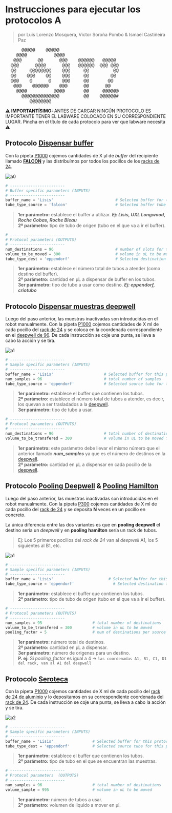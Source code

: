 # Instrucciones para ejecutar los protocolos A
> por Luis Lorenzo Mosquera, Victor Soroña Pombo & Ismael Castiñeira Paz  
<pre>
      @@@@@    @@@@@
    @@@@          @@@@
   @@@      @@      @@@    @@@@@@   @@@@@
  @@@      @@@@      @@@   @@@@@@  @@@ @@@
  @@     @@@@@@@@    @@@     @@         @@
  @@    @@@    @@    @@@     @@        @@
  @@@    @      @    @@@     @@       @@
   @@@    @@@@@@    @@@      @@      @@
    @@@@          @@@@       @@     @@@@@@
      @@@@@@@@@@@@@@         @@    @@@@@@#
         @@@@@@@@
</pre>

:warning: **IMPORTANTÍSIMO:** ANTES DE CARGAR NINGÚN PROTOCOLO ES IMPORTANTE TENER EL LABWARE COLOCADO EN SU CORRESPONDIENTE LUGAR. Pincha en el título de cada protocolo para ver que labware necesita :warning:

## Protocolo [**Dispensar buffer**](img/labware_schema/protocol_a_dispensarbuffer.jpg)

Con la pipeta [P1000](labware.md/#puntas1000) cojemos cantidades de X µl de *buffer* del recipiente llamado [**FALCON**](labware.md/#falcon) y las distribuímos por todos los pocillos de los [racks de 24](labware.md/#rack24).  

![a0](img/protocol_example/a0.gif)

```py
# ------------------------
# Buffer specific parameters (INPUTS)
# ------------------------
buffer_name = 'Lisis'                           # Selected buffer for this protocol
tube_type_source = 'falcon'                     # Selected buffer tube for this protocol
```

> **1er parámetro:** establece el buffer a utilizar. ***Ej: Lisis, UXL Longwood, Roche Cobas, Roche Bleau***  
**2º parámetro:** tipo de tubo de origen (tubo en el que va a ir el buffer).

```py
# ------------------------
# Protocol parameters (OUTPUTS)
# ------------------------
num_destinations = 96                           # number of slots for the destination rack
volume_to_be_moved = 300                        # volume in uL to be moved from 1 source to 1 destination
tube_type_dest = 'eppendorf'                    # Selected destination tube for this protocol
```

> **1er parámetro:** establece el número total de tubos a atender (como destino del buffer).  
**2º parámetro:** cantidad en µL a dispensar de buffer en los tubos.  
**3er parámetro:** tipo de tubo a usar como destino. ***Ej: eppendorf, criotubo***

## Protocolo [**Dispensar muestras deepwell**](img/labware_schema/protocol_a_dispensardeepwell.jpg)

Luego del paso anterior, las muestras inactivadas son introducidas en el robot manualmente.
Con la pipeta [P1000](labware.md/#puntas1000) cojemos cantidades de X ml de cada pocillo del [rack de 24](labware.md/#rack24) y se coloca en la coordenada correspondiente en el [deepwell  de 96](labware.md/#deepwell2ml). De cada instrucción se coje una punta, se lleva a cabo la acción y se tira.  

![a1](img/protocol_example/a1.gif)

```py
# ------------------------
# Sample specific parameters (INPUTS)
# ------------------------
buffer_name = 'Lisis'                      # Selected buffer for this protocol
num_samples = 96                           # total number of samples
tube_type_source = 'eppendorf'             # Selected source tube for this protocol
```

> **1er parámetro:** establece el buffer que contienen los tubos.  
**2º parámetro:** establece el número total de tubos a atender, es decir, los quevan a ser trasladados a la [deepwell](labware.md/#deepwell2ml).  
**3er parámetro:** tipo de tubo a usar.

```py
# ------------------------
# Protocol parameters (OUTPUTS)
# ------------------------
num_destinations = 96                      # total number of destinations
volume_to_be_transfered = 300              # volume in uL to be moved from 1 source to 1 destination
```

> **1er parámetro:** este parámetro debe llevar el mismo número que el anterior llamado ***num_samples*** ya que es el número de destinos en la [deepwell](labware.md/#deepwell2ml).  
**2º parámetro:** cantidad en µL a dispensar en cada pocillo de la [deepwell](labware.md/#deepwell2ml).

## Protocolo [**Pooling Deepwell**](img/labware_schema/protocol_a_poolingdeepwell.jpg) & [**Pooling Hamilton**](img/labware_schema/protocol_a_poolinghamilton.jpg)  

Luego del paso anterior, las muestras inactivadas son introducidas en el robot manualmente.
Con la pipeta [P300](labware.md/#puntas300) cojemos cantidades de X ml de cada pocillo del [rack de 24](labware.md/#rack24) y se deposita **N** veces en un pocillo en concreto.

La única diferencia entre las dos variantes es que en **pooling deepwell** el destino sería un *deepwell* y en **pooling hamilton** sería un rack de tubos.
> Ej: Los 5 primeros pocillos del *rack de 24* van al *deepwell* A1, los 5 siguientes al B1, etc.  

![a1](img/protocol_example/a2.gif)

```py
# ------------------------
# Sample specific parameters (INPUTS)
# ------------------------
buffer_name = 'Lisis'                        # Selected buffer for this protocol
tube_type_source = 'eppendorf'                 # Selected destination tube for this protocol                        # Selected buffer for this protocol
```

> **1er parámetro:** establece el buffer que contienen los tubos.  
**2º parámetro:** tipo de tubo de origen (tubo en el que va a ir el buffer).

```py
# ------------------------
# Protocol parameters (OUTPUTS)
# ------------------------
num_samples = 95                      # total number of destinations
volume_to_be_transfered = 300         # volume in uL to be moved
pooling_factor = 5                    # num of destinations per source
```

> **1er parámetro:** número total de destinos.  
**2º parámetro:** cantidad en µL a dispensar.  
**3er parámetro:** número de origenes para un destino.  
**P. ej:** Si *pooling_factor* es igual a 4 -> `las coordenadas A1, B1, C1, D1 del rack, van al A1 del deepwell`

## Protocolo [**Seroteca**](img/labware_schema/protocol_a_seroteca.jpg)

Con la pipeta [P1000](labware.md/#puntas1000) cojemos cantidades de X ml de cada pocillo del [rack de 24 de aluminio](labware.md/#rack24_alum) y lo depositamos en su correspondiente coordenada del [rack de 24](labware.md/#rack24). De cada instrucción se coje una punta, se lleva a cabo la acción y se tira.  

![a2](img/protocol_example/a3.gif)

```py
# ------------------------
# Sample specific parameters (INPUTS)
# ------------------------
buffer_name = 'Lisis'                 # Selected buffer for this protocol
tube_type_dest = 'eppendorf'          # Selected source tube for this protocol
```

> **1er parámetro:** establece el buffer que contienen los tubos.  
**2º parámetro:** tipo de tubo en el que se encuentran las muestras.

```py
# ------------------------
# Protocol parameters  (OUTPUTS)
# ------------------------
num_samples = 96                      # total number of destinations
volume_sample = 995                   # volume in uL to be moved
```

> **1er parámetro:** número de tubos a usar.  
**2º parámetro:** volumen de liquido a mover en μl.
